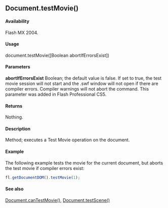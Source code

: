## Document.testMovie()

#### Availability

Flash MX 2004.

#### Usage

document.testMovie([Boolean abortIfErrorsExist])

#### Parameters

**abortIfErrorsExist** Boolean; the default value is false. If set to true, the test movie session will not start and the .swf window will not open if there are compiler errors. Compiler warnings will not abort the command. This parameter was added in Flash Professional CS5.

#### Returns

Nothing.

#### Description

Method; executes a Test Movie operation on the document.

#### Example

The following example tests the movie for the current document, but aborts the test movie if compiler errors exist:

```javascript
fl.getDocumentDOM().testMovie(1);
```

#### See also

[Document.canTestMovie()](../Document_object/Document27.md), [Document.testScene()](../Document_object/Document5979.md)
